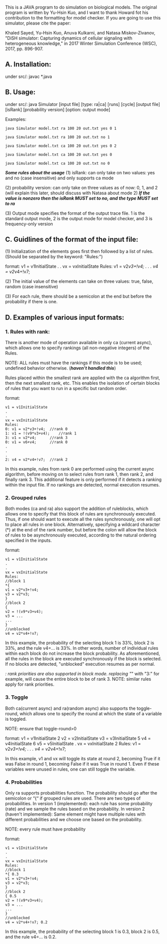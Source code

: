 This is a JAVA program to do simulation on biological models. The original program is written by Yu-Hsin Kuo, and I want to thank Howard fot his contribution to the formatting for model checker. If you are going to use this simulator, please cite the paper:

Khaled Sayed, Yu-Hsin Kuo, Anuva Kulkarni, and Natasa Miskov-Zivanov, "DiSH simulator: Capturing dynamics of cellular signaling with heterogeneous knowledge," in 2017 Winter Simulation Conference (WSC), 2017, pp. 896-907.

## A. Installation:

under src/: javac *.java

## B. Usage: 

under src/: 
java Simulator [input file] [type: ra|ca] [runs] [cycle] [output file] [isRank] [probability version] [option: output mode]

Examples:

~~~shell
java Simulator model.txt ra 100 20 out.txt yes 0 1

java Simulator model.txt ra 100 20 out.txt no 1

java Simulator model.txt ca 100 20 out.txt yes 0 2

java Simulator model.txt ca 100 20 out.txt yes 0 

java Simulator model.txt ca 100 20 out.txt no 0 
~~~

***Some rules about the usage***
(1) isRank: can only take on two values: yes and no (case insensitive) and only supports ca mode

(2) probability version: can only take on three values as of now: 0, 1, and 2 (will explain this later, should discuss with Natasa about mode 2)
    ***If the value is nonzero then the isRank MUST set to no, and the type MUST set to ra***

(3) Output mode specifies the format of the output trace file. 1 is the standard output mode, 2 is the output mode for model checker, and 3 is frequency-only version

## C. Guidlines of the format of the input file:
(1) Initialization of the elements goes first then followed by a list of rules. (Should be separated by the keyword: "Rules:")

format:
    v1 = v1InitialState
    .
    .
    vx = vxInitialState
    Rules:
    v1 = v2*v3+!v4;
    .
    .
    .
    v4 = v2*v4+!v7;

(2) The initial value of the elements can take on three values: true, false, random (case insensitive)

(3) For each rule, there should be a semicolon at the end but before the probability if there is one.

## D. Examples of various input formats:

### 1. Rules with rank:
There is another mode of operation available in only ca (current async), which allows one to specify rankings (all non-negative integers) of the Rules. 

NOTE: ALL rules must have the rankings if this mode is to be used; undefined behavior otherwise. (***haven’t handled this***)

Rules placed within the smallest rank are applied with the ca algorithm first, then the next smallest rank, etc.
This enables the isolation of certain blocks of rules that you want to run in a specific but random order. 

format:

	v1 = v1InitialState
	.
	.
	vx = vxInitialState
	Rules:
	0: v1 = v2*v3+!v4;	//rank 0
	1: v1 = !(v9*v3+v4);	//rank 1
	3: v1 = v2*v4;		//rank 3
	0: v1 = v6+v4;		//rank 0
	.
	.
	.
	2: v4 = v2*v4+!v7;	//rank 2


In this example, rules from rank 0 are performed using the current async algorithm, before moving on to select rules from rank 1, then rank 2, and finally rank 3.
This additional feature is only performed if it detects a ranking within the input file. If no rankings are detected, normal execution resumes. 

### 2. Grouped rules

Both modes (ca and ra) also support the addition of ruleblocks, which allows one to specify that this block of rules are synchronously executed.
Thus, if one should want to execute all the rules synchronously, one will opt to place all rules in one block.
Alternatively, specifying a wildcard character (*) at the end of the rank number, but before the colon will allow the block of rules to be asynchronously executed, according to the natural ordering specified in the inputs.

format:

	v1 = v1InitialState
	.
	.
	vx = vxInitialState
	Rules:
	//block 1
	*{
	v1 = v2*v3+!v4;
	v3 = v2*v3;
	}
	//block 2
	{
	v2 = !(v9*v3+v4);
	v3 = ...
	...
	}
	//unblocked
	v4 = v2*v4+!v7;

In this example, the probability of the selecting block 1 is 33%, block 2 is 33%, and the rule v4=... is 33%.
In other words, number of individual rules within each block do not increase the block probability.
As aforementioned, all the rules in the block are executed synchronously if the block is selected.
If no blocks are detected, "unblocked" execution resumes as per normal.

*: rank priorities are also supported in block mode. replacing "*" with "3:" for example, will cause the entire block to be of rank 3.
NOTE: similar rules apply for rank priorities.

### 3. Toggle
 
Both ca(current async) and ra(random async) also supports the toggle-round, which allows one to specify the round at which the state of a variable is toggled. 

NOTE: ensure that toggle-round>0

format:
	v1 = v1InitialState 2
	v2 = v2InitialState 
	v3 = v3InitialState 5
	v4 = v4InitialState 6
	v5 = v5InitialState 
	.
	vx = vxInitialState 2
	Rules:
	v1 = v2*v3+!v4;
	.
	.
	.
	v4 = v2*v4+!v7;

In this example, v1 and vx will toggle its state at round 2,
becoming True if it was False in round 1,
becoming False if it was True in round 1.
Even if these variables were unused in rules, one can still toggle the variable. 

### 4. Probabilities

Only ra supports probabilities function. The probability should go after the semicolon or “{“ if grouped rules are used.
There are two types of probabilities. In version 1 (implemented): each rule has some probability (rate) and we sample 
the rules based on the probability. In version 2 (haven't implemented): Same element might have multiple rules with different
probabilities and we choose one based on the probability.

NOTE: every rule must have probability 

format:

	v1 = v1InitialState
	.
	.
	vx = vxInitialState
	Rules:
	//block 1
	*{ 0.3
	v1 = v2*v3+!v4;
	v3 = v2*v3;
	}
	//block 2
	{ 0.5
	v2 = !(v9*v3+v4);
	v3 = ...
	...
	}
	//unblocked
	v4 = v2*v4+!v7; 0.2

In this example, the probability of the selecting block 1 is 0.3, block 2 is 0.5, and the rule v4=... is 0.2.
